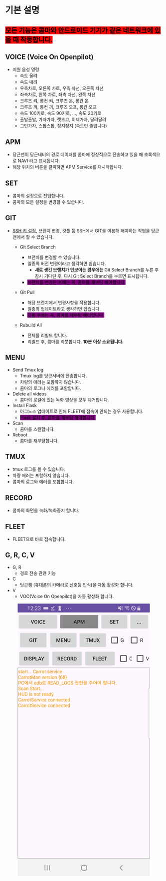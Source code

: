 # 기본 설명

## <mark style="background-color:red;">모든 기능은 콤마와 안드로이드 기기가 같은 네트워크에 있을 때 작동합니다.</mark>

## VOICE (Voice On Openpilot)

* &#x20;지원 음성 명령
  * 속도 올려
  * 속도 내려
  * 우측차로, 오른쪽 차로, 우측 차선, 오른쪽 차선
  * 좌측차로, 왼쪽 차로, 좌측 차선, 왼쪽 차선
  * 크루즈 켜, 롱컨 켜, 크루즈 온, 롱컨 온
  * 크루즈 꺼, 롱컨 꺼, 크루즈 오프, 롱컨 오프&#x20;
  * 속도 100키로, 속도 90키로, ..., 속도 20키로&#x20;
  * 출발출발, 가자가자, 렛츠고, 이제가자, 달려달려&#x20;
  * 그만가자, 스톱스톱, 정지정지 (속도만 줄입니다)

## APM

* 당근맨이 당근네비의 경로 데이터를 콤마에 정상적으로 전송하고 있을 때 초록색으로 NAVI 라고 표시됩니다.
* 해당 위치의 버튼을 클릭하면 APM Service를 재시작합니다.

## SET

* 콤마의 설정으로 진입합니다.
* 콤마의 모든 설정을 변경할 수 있습니다.

## GIT

* [SSH 키 설정](../basic-settings/ssh.md#ssh-1), 브랜치 변경, 깃풀 등 SSH에서 GIT을 이용해 해야하는 작업을 당근맨에서 할 수 있습니다.
  *   Git Select Branch

      * 브랜치를 변경할 수 있습니다.
      * 일종의 버전 변경이라고 생각하면 쉽습니다.
        * **새로 생긴 브랜치가 안보이는 경우에는** Git Select Branch를 누른 후 잠시 기다린 후, 다시 Git Select Branch를 누르면 표시됩니다.
      * <mark style="background-color:purple;">브랜치를 변경한 후에는 꼭, 콤마를 재부팅 해야합니다.</mark>


  * Git Pull
    * 해당 브랜치에서 변경사항을 적용합니다.
    * 일종의 업데이트라고 생각하면 쉽습니다.
    * <mark style="background-color:purple;">깃풀 후에는 꼭, 콤마를 재부팅 해야합니다.</mark>
  * Rubuild All
    * 전체를 리빌드 합니다.
    * 리빌드 후, 콤마를 리붓합니다. **10분 이상 소요됩니다.**

## MENU

* Send Tmux log
  * Tmux log를 당근서버에 전송합니다.
  * 차량의 에러는 포함하지 않습니다.
  * 콤마의 로그나 에러를 포함합니다.
* Delete all videos
  * 콤마의 로컬에 있는 녹화 영상을 모두 제거합니다.
* Install Flask
  * 아그노스 업데이트로 인해 FLEET에 접속이 안되는 경우 사용합니다.
  * <mark style="background-color:purple;">Flask 설치 후, 콤마를 재부팅 해야합니다.</mark>
* Scan
  * 콤마를 스캔합니다.
* Reboot
  * 콤마를 재부팅합니다.

## TMUX

* tmux 로그를 볼 수 있습니다.
* 차량 에러는 포함하지 않습니다.
* 콤마의 로그와 에러를 포함합니다.

## RECORD

* 콤마의 화면을 녹화/녹화중지 합니다.

## FLEET

* FLEET으로 바로 접속합니다.

## G, R, C, V

* G, R&#x20;
  * 경로 전송 관련 기능
* C
  * 당근캠 (휴대폰의 카메라로 신호등 인식)을 자동 활성화 합니다.
* V
  * VOO(Voice On Openpilot)을 자동 활성화 합니다.



<figure><img src="../.gitbook/assets/Screenshot_20241223-002400_CarrotMan.jpg" alt=""><figcaption></figcaption></figure>
